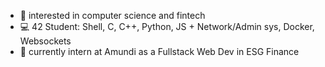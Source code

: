 - 👀 interested in computer science and fintech
- 💻 42 Student: Shell, C, C++, Python, JS + Network/Admin sys, Docker, Websockets
- 🌱 currently intern at Amundi as a Fullstack Web Dev in ESG Finance

<!---
kellycious/kellycious is a ✨ special ✨ repository because its `README.md` (this file) appears on your GitHub profile.
You can click the Preview link to take a look at your changes.
--->
